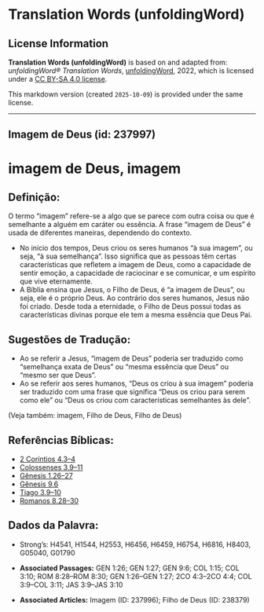 # Translation Words (unfoldingWord)

## License Information

**Translation Words (unfoldingWord)** is based on and adapted from: _unfoldingWord® Translation Words_, [unfoldingWord](https://unfoldingword.org/utw), 2022, which is licensed under a [CC BY-SA 4.0 license](https://creativecommons.org/licenses/by-sa/4.0/legalcode.en).

This markdown version (created `2025-10-09`) is provided under the same license.



--------------------------------

## Imagem de Deus (id: 237997)

imagem de Deus, imagem
======================

Definição:
----------

O termo “imagem” refere\-se a algo que se parece com outra coisa ou que é semelhante a alguém em caráter ou essência. A frase “imagem de Deus” é usada de diferentes maneiras, dependendo do contexto.

* No início dos tempos, Deus criou os seres humanos “à sua imagem”, ou seja, “à sua semelhança”. Isso significa que as pessoas têm certas características que refletem a imagem de Deus, como a capacidade de sentir emoção, a capacidade de raciocinar e se comunicar, e um espírito que vive eternamente.
* A Bíblia ensina que Jesus, o Filho de Deus, é “a imagem de Deus”, ou seja, ele é o próprio Deus. Ao contrário dos seres humanos, Jesus não foi criado. Desde toda a eternidade, o Filho de Deus possui todas as características divinas porque ele tem a mesma essência que Deus Pai.

Sugestões de Tradução:
----------------------

* Ao se referir a Jesus, “imagem de Deus” poderia ser traduzido como “semelhança exata de Deus” ou “mesma essência que Deus” ou “mesmo ser que Deus”.
* Ao se referir aos seres humanos, “Deus os criou à sua imagem” poderia ser traduzido com uma frase que significa “Deus os criou para serem como ele” ou “Deus os criou com características semelhantes às dele”.

(Veja também: imagem, Filho de Deus, Filho de Deus)

Referências Bíblicas:
---------------------

* [2 Coríntios 4\.3–4](https://ref.ly/2Cor4:3-2Cor4:4)
* [Colossenses 3\.9–11](https://ref.ly/Col3:9-Col3:11)
* [Gênesis 1\.26–27](https://ref.ly/Gen1:26-Gen1:27)
* [Gênesis 9\.6](https://ref.ly/Gen9:6)
* [Tiago 3\.9–10](https://ref.ly/Jas3:9-Jas3:10)
* [Romanos 8\.28–30](https://ref.ly/Rom8:28-Rom8:30)

Dados da Palavra:
-----------------

* Strong’s: H4541, H1544, H2553, H6456, H6459, H6754, H6816, H8403, G05040, G01790

* **Associated Passages:** GEN 1:26; GEN 1:27; GEN 9:6; COL 1:15; COL 3:10; ROM 8:28–ROM 8:30; GEN 1:26–GEN 1:27; 2CO 4:3–2CO 4:4; COL 3:9–COL 3:11; JAS 3:9–JAS 3:10
* **Associated Articles:** Imagem (ID: 237996); Filho de Deus (ID: 238379)

